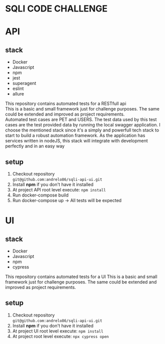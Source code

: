 # SQLI CODE CHALLENGE

# API

## stack
- Docker
- Javascript
- npm  
- jest  
- superagent  
- eslint  
- allure  

This repository contains automated tests for a RESTfull api  
This is a basic and small framework just for challenge purposes. The same could be extended and improved as project requirements.  
Automated test cases are PET and USERS.
The test data used by this test cases are the test provided data by running the local swagger application.
I choose the mentioned stack since it's a simply and powerfull tech stack to start to build a robust automation framework.
As the application has services written in nodeJS, this stack will integrate with development perfectly and in an easy way

## setup
1. Checkout repository  
```git@github.com:andrelo86/sqli-api-ui.git```
2. Install **npm** if you don't have it installed
3. At project API root level execute: ```npm install```
4. Run docker-compose build
5. Run docker-compose up -> All tests will be expected


# UI

## stack
- Docker
- Javascript
- npm  
- cypress

This repository contains automated tests for a UI
This is a basic and small framework just for challenge purposes. The same could be extended and improved as project requirements.  

## setup
1. Checkout repository  
```git@github.com:andrelo86/sqli-api-ui.git```
2. Install **npm** if you don't have it installed
3. At project UI root level execute: ```npm install```
4. At project root level execute: ```npx cypress open```
